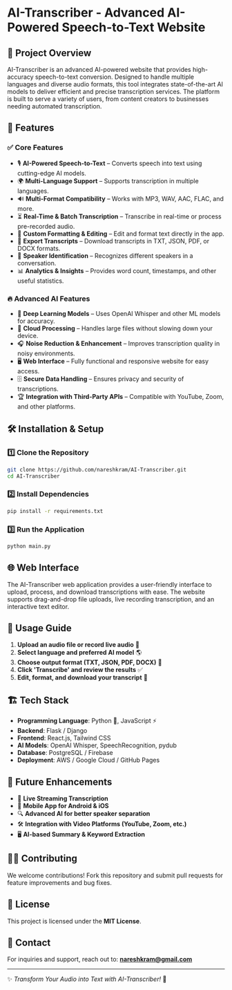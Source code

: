 # AI-Transcriber - Advanced AI-Powered Speech-to-Text Website

## 📝 Project Overview
AI-Transcriber is an advanced AI-powered website that provides high-accuracy speech-to-text conversion. Designed to handle multiple languages and diverse audio formats, this tool integrates state-of-the-art AI models to deliver efficient and precise transcription services. The platform is built to serve a variety of users, from content creators to businesses needing automated transcription.

## 🚀 Features
### ✅ Core Features
- 🎙️ **AI-Powered Speech-to-Text** – Converts speech into text using cutting-edge AI models.
- 🌍 **Multi-Language Support** – Supports transcription in multiple languages.
- 🔊 **Multi-Format Compatibility** – Works with MP3, WAV, AAC, FLAC, and more.
- ⏳ **Real-Time & Batch Transcription** – Transcribe in real-time or process pre-recorded audio.
- 📝 **Custom Formatting & Editing** – Edit and format text directly in the app.
- 📄 **Export Transcripts** – Download transcripts in TXT, JSON, PDF, or DOCX formats.
- 📌 **Speaker Identification** – Recognizes different speakers in a conversation.
- 📊 **Analytics & Insights** – Provides word count, timestamps, and other useful statistics.

### 🔥 Advanced AI Features
- 🧠 **Deep Learning Models** – Uses OpenAI Whisper and other ML models for accuracy.
- 📡 **Cloud Processing** – Handles large files without slowing down your device.
- 🎧 **Noise Reduction & Enhancement** – Improves transcription quality in noisy environments.
- 🖥️ **Web Interface** – Fully functional and responsive website for easy access.
- 🗄️ **Secure Data Handling** – Ensures privacy and security of transcriptions.
- 🏆 **Integration with Third-Party APIs** – Compatible with YouTube, Zoom, and other platforms.

## 🛠️ Installation & Setup
### **1️⃣ Clone the Repository**
```bash
git clone https://github.com/nareshkram/AI-Transcriber.git
cd AI-Transcriber
```

### **2️⃣ Install Dependencies**
```bash
pip install -r requirements.txt
```

### **3️⃣ Run the Application**
```bash
python main.py
```

## 🌐 Web Interface
The AI-Transcriber web application provides a user-friendly interface to upload, process, and download transcriptions with ease. The website supports drag-and-drop file uploads, live recording transcription, and an interactive text editor.

## 📌 Usage Guide
1. **Upload an audio file or record live audio** 🎤
2. **Select language and preferred AI model** 🌎
3. **Choose output format (TXT, JSON, PDF, DOCX)** 📂
4. **Click 'Transcribe' and review the results** ✅
5. **Edit, format, and download your transcript** 📝

## 🏗️ Tech Stack
- **Programming Language**: Python 🐍, JavaScript ⚡
- **Backend**: Flask / Django
- **Frontend**: React.js, Tailwind CSS
- **AI Models**: OpenAI Whisper, SpeechRecognition, pydub
- **Database**: PostgreSQL / Firebase
- **Deployment**: AWS / Google Cloud / GitHub Pages

## 🔮 Future Enhancements
- 🎯 **Live Streaming Transcription**
- 📲 **Mobile App for Android & iOS**
- 🔍 **Advanced AI for better speaker separation**
- 🛠️ **Integration with Video Platforms (YouTube, Zoom, etc.)**
- 🖥️ **AI-based Summary & Keyword Extraction**

## 👨‍💻 Contributing
We welcome contributions! Fork this repository and submit pull requests for feature improvements and bug fixes.

## 📜 License
This project is licensed under the **MIT License**.

## 📧 Contact
For inquiries and support, reach out to: **nareshkram@gmail.com**

---
✨ *Transform Your Audio into Text with AI-Transcriber!* 🚀
